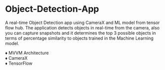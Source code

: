 # Object-Detection-App
A real-time Object Detection app using CameraX and ML model from tensor flow hub. The application detects objects in real-time from the camera, also you can capture snapshots and it determines the top 3 possible objects in terms of percentage similarity to objects trained in the Machine Learning model.

♦ MVVM Architecture\
♦ CameraX\
♦ TensorFlow

